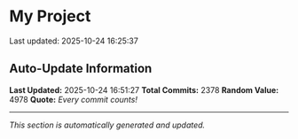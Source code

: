 # My Project


Last updated: 2025-10-24 16:25:37

















































































































































































































































































































































































































































































































































































































































































































































































































































































































































































































































































































































































































































































































































































































































































































































































































































































































































































































































































































































































































































































































































































































































































































































































































































































































































































































































































































































































































































































## Auto-Update Information

**Last Updated:** 2025-10-24 16:51:27
**Total Commits:** 2378
**Random Value:** 4978
**Quote:** _Every commit counts!_

---
_This section is automatically generated and updated._